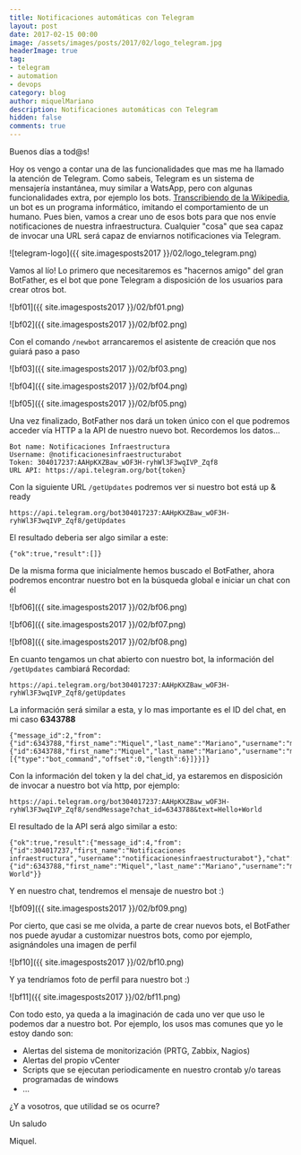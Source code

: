 ```yaml
---
title: Notificaciones automáticas con Telegram
layout: post
date: 2017-02-15 00:00
image: /assets/images/posts/2017/02/logo_telegram.jpg
headerImage: true
tag:
- telegram
- automation
- devops
category: blog
author: miquelMariano
description: Notificaciones automáticas con Telegram
hidden: false
comments: true
---
```


Buenos días a tod@s!

Hoy os vengo a contar una de las funcionalidades  que mas me ha llamado la atención de Telegram.
Como sabeis, Telegram es un sistema de mensajería instantánea, muy similar a WatsApp, pero con algunas funcionalidades extra, por ejemplo los bots.
[Transcribiendo de la Wikipedia](https://es.wikipedia.org/wiki/Bot), un bot es un programa informático, imitando el comportamiento de un humano. Pues bien, vamos a crear uno de esos bots para que nos envíe notificaciones de nuestra infraestructura. Cualquier "cosa" que sea capaz de invocar una URL será capaz de enviarnos notificaciones via Telegram.

![telegram-logo]({{ site.imagesposts2017 }}/02/logo_telegram.png)

Vamos al lío!
Lo primero que necesitaremos es "hacernos amigo" del gran BotFather, es el bot que pone Telegram a disposición de los usuarios para crear otros bot.

![bf01]({{ site.imagesposts2017 }}/02/bf01.png)

![bf02]({{ site.imagesposts2017 }}/02/bf02.png)


Con el comando `/newbot` arrancaremos el asistente de creación que nos guiará paso a paso

![bf03]({{ site.imagesposts2017 }}/02/bf03.png)

![bf04]({{ site.imagesposts2017 }}/02/bf04.png)

![bf05]({{ site.imagesposts2017 }}/02/bf05.png)


Una vez finalizado, BotFather nos dará un token único con el que podremos acceder vía HTTP a la API de nuestro nuevo bot. Recordemos los datos...

```
Bot name: Notificaciones Infraestructura
Username: @notificacionesinfraestructurabot
Token: 304017237:AAHpKXZBaw_wOF3H-ryhWl3F3wqIVP_Zqf8
URL API: https://api.telegram.org/bot{token}
```

Con la siguiente URL `/getUpdates` podremos ver si nuestro bot está up & ready
 
`https://api.telegram.org/bot304017237:AAHpKXZBaw_wOF3H-ryhWl3F3wqIVP_Zqf8/getUpdates`

El resultado deberia ser algo similar a este:

```
{"ok":true,"result":[]}
```

De la misma forma que inicialmente hemos buscado el BotFather, ahora podremos encontrar nuestro bot en la búsqueda global e iniciar un chat con él

![bf06]({{ site.imagesposts2017 }}/02/bf06.png)

![bf06]({{ site.imagesposts2017 }}/02/bf07.png)

![bf08]({{ site.imagesposts2017 }}/02/bf08.png)

En cuanto tengamos un chat abierto con nuestro bot, la información del `/getUpdates` cambiará
Recordad:  

`https://api.telegram.org/bot304017237:AAHpKXZBaw_wOF3H-ryhWl3F3wqIVP_Zqf8/getUpdates`
 
La información será similar a esta, y lo mas importante es el ID del chat, en mi caso **6343788**
 
```
{"message_id":2,"from":{"id":6343788,"first_name":"Miquel","last_name":"Mariano","username":"miquelMariano"},"chat":{"id":6343788,"first_name":"Miquel","last_name":"Mariano","username":"miquelMariano","type":"private"},"date":1485939966,"text":"/start","entities":[{"type":"bot_command","offset":0,"length":6}]}}]}
```

Con la información del token y la del chat_id, ya estaremos en disposición de invocar a nuestro bot vía http, por ejemplo:

`https://api.telegram.org/bot304017237:AAHpKXZBaw_wOF3H-ryhWl3F3wqIVP_Zqf8/sendMessage?chat_id=6343788&text=Hello+World`

El resultado de la API será algo similar a esto:

```
{"ok":true,"result":{"message_id":4,"from":{"id":304017237,"first_name":"Notificaciones infraestructura","username":"notificacionesinfraestructurabot"},"chat":{"id":6343788,"first_name":"Miquel","last_name":"Mariano","username":"miquelMariano","type":"private"},"date":1485940456,"text":"Hello World"}}
```

Y en nuestro chat, tendremos el mensaje de nuestro bot :)

![bf09]({{ site.imagesposts2017 }}/02/bf09.png)

Por cierto, que casi se me olvida, a parte de crear nuevos bots, el BotFather nos puede ayudar a customizar nuestros bots, como por ejemplo, asignándoles una imagen de perfil
 
![bf10]({{ site.imagesposts2017 }}/02/bf10.png)
 
Y ya tendríamos foto de perfil para nuestro bot :)
 
![bf11]({{ site.imagesposts2017 }}/02/bf11.png) 
 
Con todo esto, ya queda a la imaginación de cada uno ver que uso le podemos dar a nuestro bot. 
Por ejemplo, los usos mas comunes que yo le estoy dando son:

- Alertas del sistema de monitorización (PRTG, Zabbix, Nagios)
- Alertas del propio vCenter
- Scripts que se ejecutan periodicamente en nuestro crontab y/o tareas programadas de windows
- ...

¿Y a vosotros, que utilidad se os ocurre?
 
Un saludo

Miquel.
